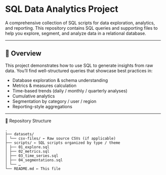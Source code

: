# SQL Data Analytics Project

A comprehensive collection of SQL scripts for data exploration, analytics, and reporting. This repository contains SQL queries and supporting files to help you explore, segment, and analyze data in a relational database.

---

## 🚀 Overview

This project demonstrates how to use SQL to generate insights from raw data. You’ll find well-structured queries that showcase best practices in:

- Database exploration & schema understanding  
- Metrics & measures calculation  
- Time-based trends (daily / monthly / quarterly analyses)  
- Cumulative analytics  
- Segmentation by category / user / region  
- Reporting-style aggregations  



---

📁 Repository Structure

```
.
├── datasets/
│ └── csv-files/ ← Raw source CSVs (if applicable)
├── scripts/ ← SQL scripts organized by type / theme
│ ├── 01_explore.sql
│ ├── 02_metrics.sql
│ ├── 03_time_series.sql
│ ├── 04_segmentations.sql
│ └── …
└── README.md ← This file
```











